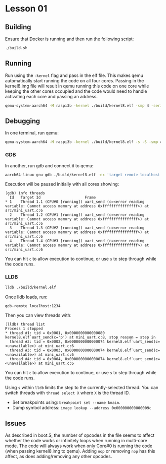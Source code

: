 # Lesson 01

## Building

Ensure that Docker is running and then run the following script:

```bash
./build.sh
```

## Running

Run using the `-kernel` flag and pass in the elf file. This makes qemu automatically start running the code on all four cores. Passing in the kernel8.img file will result in qemu running this code on one core while keeping the other cores occupied and the code would need to handle activating each core and passing an address.

```bash
qemu-system-aarch64 -M raspi3b -kernel ./build/kernel8.elf -smp 4 -serial null -serial stdio
```

## Debugging

In one terminal, run qemu:

```bash
qemu-system-aarch64 -M raspi3b -kernel ./build/kernel8.elf -s -S -smp 4 -serial null -serial stdio 
```

### GDB
In another, run gdb and connect it to qemu:

```bash
aarch64-linux-gnu-gdb ./build/kernel8.elf -ex 'target remote localhost:1234' -ex 'break *0x00000'
```

Execution will be paused initially with all cores showing:

```
(gdb) info threads
  Id   Target Id                    Frame
* 1    Thread 1.1 (CPU#0 [running]) uart_send (c=<error reading variable: Cannot access memory at address 0xffffffffffffffff>) at src/mini_uart.c:6
  2    Thread 1.2 (CPU#1 [running]) uart_send (c=<error reading variable: Cannot access memory at address 0xffffffffffffffff>) at src/mini_uart.c:6
  3    Thread 1.3 (CPU#2 [running]) uart_send (c=<error reading variable: Cannot access memory at address 0xffffffffffffffff>) at src/mini_uart.c:6
  4    Thread 1.4 (CPU#3 [running]) uart_send (c=<error reading variable: Cannot access memory at address 0xffffffffffffffff>) at src/mini_uart.c:6
```

You can hit `c` to allow execution to continue, or use `s` to step through while the code runs.

### LLDB

```bash
lldb ./build/kernel.elf
```

Once lldb loads, run:

```bash
gdb-remote localhost:1234
```

Then you can view threads with:

```
(lldb) thread list
Process 1 stopped
* thread #1: tid = 0x0001, 0x0000000000000080 kernel8.elf`uart_send(c='p') at mini_uart.c:8, stop reason = step in
  thread #2: tid = 0x0002, 0x0000000000000074 kernel8.elf`uart_send(c=<unavailable>) at mini_uart.c:6
  thread #3: tid = 0x0003, 0x0000000000000074 kernel8.elf`uart_send(c=<unavailable>) at mini_uart.c:6
  thread #4: tid = 0x0004, 0x0000000000000074 kernel8.elf`uart_send(c=<unavailable>) at mini_uart.c:6
```

You can hit `c` to allow execution to continue, or use `s` to step through while the code runs.

Using `s` within `lldb` limits the step to the currently-selected thread. You can switch threads with `thread select X` where `X` is the thread ID.

* Set breakpoints using: `breakpoint set --name kmain`.
* Dump symbol address: `image lookup --address 0x000000000000009c`


## Issues

As described in boot.S, the number of opcodes in the file seems to affect whether the code works or infinitely loops when running in multi-core mode. The code will always work when only Core#0 is running the code (when passing kernel8.img to qemu). Adding `nop` or removing `nop` has this affect, as does adding/removing any other opcodes.